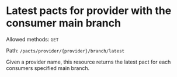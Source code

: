 # Latest pacts for provider with the consumer main branch

Allowed methods: `GET`

Path: `/pacts/provider/{provider}/branch/latest`

Given a provider name, this resource returns the latest pact for each consumers specified main branch.
